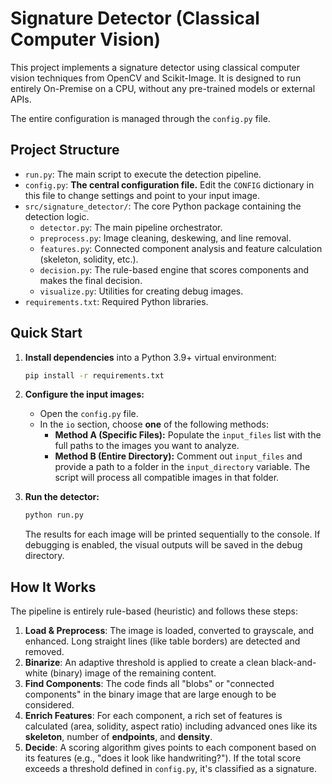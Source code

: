 # Signature Detector (Classical Computer Vision)

This project implements a signature detector using classical computer vision techniques from OpenCV and Scikit-Image. It is designed to run entirely On-Premise on a CPU, without any pre-trained models or external APIs.

The entire configuration is managed through the `config.py` file.

## Project Structure

-   `run.py`: The main script to execute the detection pipeline.
-   `config.py`: **The central configuration file.** Edit the `CONFIG` dictionary in this file to change settings and point to your input image.
-   `src/signature_detector/`: The core Python package containing the detection logic.
    -   `detector.py`: The main pipeline orchestrator.
    -   `preprocess.py`: Image cleaning, deskewing, and line removal.
    -   `features.py`: Connected component analysis and feature calculation (skeleton, solidity, etc.).
    -   `decision.py`: The rule-based engine that scores components and makes the final decision.
    -   `visualize.py`: Utilities for creating debug images.
-   `requirements.txt`: Required Python libraries.

## Quick Start

1.  **Install dependencies** into a Python 3.9+ virtual environment:
    ```bash
    pip install -r requirements.txt
    ```

2.  **Configure the input images:**
    -   Open the `config.py` file.
    -   In the `io` section, choose **one** of the following methods:
        -   **Method A (Specific Files):** Populate the `input_files` list with the full paths to the images you want to analyze.
        -   **Method B (Entire Directory):** Comment out `input_files` and provide a path to a folder in the `input_directory` variable. The script will process all compatible images in that folder.

3.  **Run the detector:**
    ```bash
    python run.py
    ```
    The results for each image will be printed sequentially to the console. If debugging is enabled, the visual outputs will be saved in the debug directory.

## How It Works

The pipeline is entirely rule-based (heuristic) and follows these steps:
1.  **Load & Preprocess**: The image is loaded, converted to grayscale, and enhanced. Long straight lines (like table borders) are detected and removed.
2.  **Binarize**: An adaptive threshold is applied to create a clean black-and-white (binary) image of the remaining content.
3.  **Find Components**: The code finds all "blobs" or "connected components" in the binary image that are large enough to be considered.
4.  **Enrich Features**: For each component, a rich set of features is calculated (area, solidity, aspect ratio) including advanced ones like its **skeleton**, number of **endpoints**, and **density**.
5.  **Decide**: A scoring algorithm gives points to each component based on its features (e.g., "does it look like handwriting?"). If the total score exceeds a threshold defined in `config.py`, it's classified as a signature.